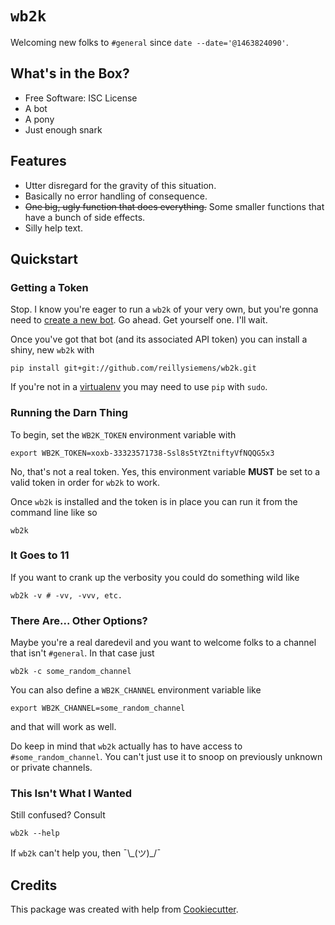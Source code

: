 # `wb2k`

Welcoming new folks to `#general` since `date --date='@1463824090'`.

## What's in the Box?

- Free Software: ISC License
- A bot
- A pony
- Just enough snark

## Features

- Utter disregard for the gravity of this situation.
- Basically no error handling of consequence.
- ~~One big, ugly function that does everything.~~ Some smaller functions that
  have a bunch of side effects.
- Silly help text.

## Quickstart

### Getting a Token
Stop. I know you're eager to run a `wb2k` of your very own, but you're gonna
need to [create a new bot]. Go ahead. Get yourself one. I'll wait.

Once you've got that bot (and its associated API token) you can install a
shiny, new `wb2k` with
```shell
pip install git+git://github.com/reillysiemens/wb2k.git
```

If you're not in a [virtualenv] you may need to use `pip` with `sudo`.

### Running the Darn Thing

To begin, set the `WB2K_TOKEN` environment variable with
```shell
export WB2K_TOKEN=xoxb-33323571738-Ssl8s5tYZtniftyVfNQQG5x3
```
No, that's not a real token. Yes, this environment variable **MUST** be set to
a valid token in order for `wb2k` to work.

Once `wb2k` is installed and the token is in place you can run it from the
command line like so
```shell
wb2k
```

### It Goes to 11
If you want to crank up the verbosity you could do something wild like
```shell
wb2k -v # -vv, -vvv, etc.
```

### There Are... Other Options?
Maybe you're a real daredevil and you want to welcome folks to a channel that
isn't `#general`. In that case just
```shell
wb2k -c some_random_channel
```

You can also define a `WB2K_CHANNEL` environment variable like
```shell
export WB2K_CHANNEL=some_random_channel
```
and that will work as well.

Do keep in mind that `wb2k` actually has to have access to
`#some_random_channel`. You can't just use it to snoop on previously
unknown or private channels.

### This Isn't What I Wanted

Still confused? Consult
```shell
wb2k --help
```
If `wb2k` can't help you, then ¯\\\_(ツ)_/¯

## Credits

This package was created with help from [Cookiecutter].

[create a new bot]: https://my.slack.com/services/new/bot
[virtualenv]: https://virtualenv.pypa.io/en/stable
[Cookiecutter]: https://github.com/audreyr/cookiecutter
